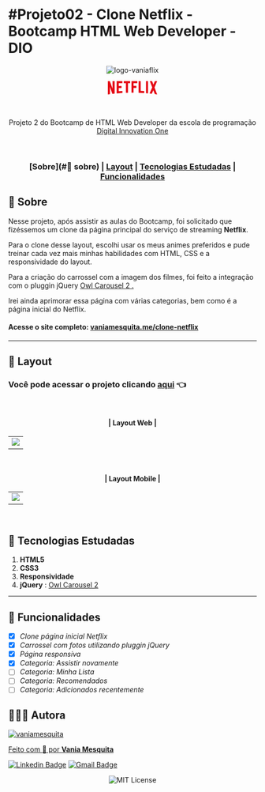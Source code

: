 # #Projeto02 - Clone Netflix - Bootcamp HTML Web Developer - DIO 

  <p align="center"> <img src="https://vaniamesquita.me/clone-netflix/img/logo3.png" alt="logo-vaniaflix" width="300"> </p>

<p align="center"><img src="img/logo.png"alt="logo-netflix" width="100"> </p> 

<br>
     

<p align="center">Projeto 2 do Bootcamp de HTML Web Developer da escola de programação <a href="https://vaniamesquita.me/hora-do-dia/" target="_blank">Digital Innovation One </a></p>
<br>

### <p align="center"> [Sobre](#🔹 sobre) | [Layout](#layout) | [Tecnologias Estudadas](#tecnologias-estudadas) | [Funcionalidades](#funcionalidades) </p>
  

## 🔹 Sobre 

Nesse projeto, após assistir as aulas do Bootcamp, foi solicitado que fizéssemos um clone da página principal do serviço de streaming **Netflix**.

Para o clone desse layout, escolhi usar os meus animes preferidos e pude treinar cada vez mais minhas habilidades com HTML, CSS e a responsividade do layout. 

Para a criação do carrossel com a imagem dos filmes, foi feito a integração com o pluggin jQuery  <a href="https://github.com/OwlCarousel2/OwlCarousel2" target="_blank">Owl Carousel 2 . </a>  

Irei ainda aprimorar essa página com várias categorias, bem como é a página inicial do Netflix.


#### Acesse o site completo: <a href="https://vaniamesquita.me/clone-netflix/" target="_blank">vaniamesquita.me/clone-netflix</a> 

---

## 🔹 Layout

### Você pode acessar o projeto clicando <a href="https://vaniamesquita.me/clone-netflix/" target="_blank">aqui</a> 👈
<br>

 #### <p align="center">| Layout Web |</p>

<table align="center">
   <tr>
    <td valign="top"><img src="img/web.gif"> </td>
    
   </tr>
 </table>
 <br>


#### <p align="center">| Layout Mobile |</p> 

<table align="center">
   <tr>
    <td valign="top"><img src="img/mobile.gif" height="500"> </td>
  </tr>
 </table>
 <br>

## 🔹 Tecnologias Estudadas

1. **HTML5**
2. **CSS3**
3. **Responsividade**
4. **jQuery** : <a href="https://github.com/OwlCarousel2/OwlCarousel2" target="_blank">Owl Carousel 2  </a>  
   
---

## 🔹 Funcionalidades

   - [x] *Clone página inicial Netflix*
   - [x] *Carrossel com fotos utilizando pluggin jQuery*
   - [x] *Página responsiva*
   - [x] *Categoria: Assistir novamente*
   - [ ] *Categoria: Minha Lista*
   - [ ] *Categoria: Recomendados*
   - [ ] *Categoria: Adicionados recentemente*

## 👩🏻‍💻 Autora

<a href="https://github.com/vaniamesquita"> <img src="https://avatars.githubusercontent.com/u/70303394?v=4" width="60px;" alt="vaniamesquita"/>
  
 Feito com :blue_heart: por <b>Vania Mesquita</b></a>  <a href="https://github.com/vaniamesquita"> </a>


[![Linkedin Badge](https://img.shields.io/badge/-LinkedIn-blue?style=flat-square&logo=Linkedin&logoColor=white&link=https://www.linkedin.com/in/vaniamesquita/)](https://www.linkedin.com/in/vaniamesquita/)
[![Gmail Badge](https://img.shields.io/badge/-vaniasalesm@gmail.com-D14836?style=flat-square&logo=Gmail&logoColor=white&link=mailto:vaniasalesm@gmail.com)](mailto:vaniasalesm@gmail.com)<br>


<p align="center"> <img alt="MIT License" src="https://img.shields.io/badge/license-MIT-green"> </p>

